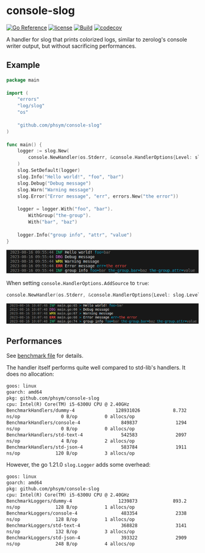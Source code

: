 # console-slog

[![Go Reference](https://pkg.go.dev/badge/github.com/phsym/console-slog.svg)](https://pkg.go.dev/github.com/phsym/console-slog) [![license](http://img.shields.io/badge/license-MIT-red.svg?style=flat)](https://raw.githubusercontent.com/phsym/console-slog/master/LICENSE) [![Build](https://github.com/phsym/console-slog/actions/workflows/go.yml/badge.svg?branch=main)](https://github.com/phsym/zeroslog/actions/workflows/go.yml) [![codecov](https://codecov.io/gh/phsym/console-slog/graph/badge.svg?token=ZIJT9L79QP)](https://codecov.io/gh/phsym/console-slog)

A handler for slog that prints colorized logs, similar to zerolog's console writer output, but without sacrificing performances.

## Example
```go
package main

import (
	"errors"
	"log/slog"
	"os"

	"github.com/phsym/console-slog"
)

func main() {
	logger := slog.New(
		console.NewHandler(os.Stderr, &console.HandlerOptions{Level: slog.LevelDebug}),
	)
	slog.SetDefault(logger)
	slog.Info("Hello world!", "foo", "bar")
	slog.Debug("Debug message")
	slog.Warn("Warning message")
	slog.Error("Error message", "err", errors.New("the error"))

	logger = logger.With("foo", "bar").
		WithGroup("the-group").
		With("bar", "baz")

	logger.Info("group info", "attr", "value")
}
```

![output](./doc/img/output.png)

When setting `console.HandlerOptions.AddSource` to `true`:
```go
console.NewHandler(os.Stderr, &console.HandlerOptions{Level: slog.LevelDebug, AddSource: true})
```
![output-with-source](./doc/img/output-with-source.png)

## Performances
See [benchmark file](./bench_test.go) for details.

The handler itself performs quite well compared to std-lib's handlers. It does no allocation:
```
goos: linux
goarch: amd64
pkg: github.com/phsym/console-slog
cpu: Intel(R) Core(TM) i5-6300U CPU @ 2.40GHz
BenchmarkHandlers/dummy-4               128931026            8.732 ns/op               0 B/op          0 allocs/op
BenchmarkHandlers/console-4               849837              1294 ns/op               0 B/op          0 allocs/op
BenchmarkHandlers/std-text-4              542583              2097 ns/op               4 B/op          2 allocs/op
BenchmarkHandlers/std-json-4              583784              1911 ns/op             120 B/op          3 allocs/op
```

However, the go 1.21.0 `slog.Logger` adds some overhead:
```
goos: linux
goarch: amd64
pkg: github.com/phsym/console-slog
cpu: Intel(R) Core(TM) i5-6300U CPU @ 2.40GHz
BenchmarkLoggers/dummy-4                 1239873             893.2 ns/op             128 B/op          1 allocs/op
BenchmarkLoggers/console-4                483354              2338 ns/op             128 B/op          1 allocs/op
BenchmarkLoggers/std-text-4               368828              3141 ns/op             132 B/op          3 allocs/op
BenchmarkLoggers/std-json-4               393322              2909 ns/op             248 B/op          4 allocs/op
```